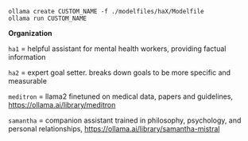 ```
ollama create CUSTOM_NAME -f ./modelfiles/haX/Modelfile
ollama run CUSTOM_NAME
```

**Organization**

`ha1` = helpful assistant for mental health workers, providing factual information

`ha2` = expert goal setter. breaks down goals to be more specific and measurable

`meditron` = llama2 finetuned on medical data, papers and guidelines, https://ollama.ai/library/meditron

`samantha` = companion assistant trained in philosophy, psychology, and personal relationships, https://ollama.ai/library/samantha-mistral
